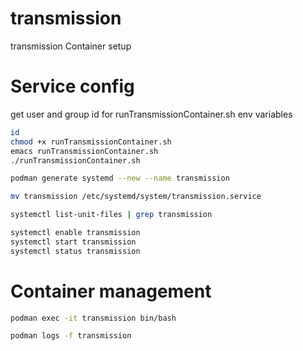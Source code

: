 # transmission
transmission Container setup

# Service config

get user and group id for runTransmissionContainer.sh env variables
``` bash
id
chmod +x runTransmissionContainer.sh
emacs runTransmissionContainer.sh
./runTransmissionContainer.sh
```


``` bash
podman generate systemd --new --name transmission
```
``` bash
mv transmission /etc/systemd/system/transmission.service
```

``` bash
systemctl list-unit-files | grep transmission
```

``` bash
systemctl enable transmission
systemctl start transmission
systemctl status transmission
```

# Container management
``` bash
podman exec -it transmission bin/bash
```
``` bash
podman logs -f transmission
```
